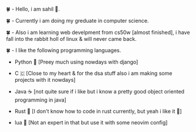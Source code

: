 🍀 - Hello, i am sahil 🙂.

🍀 - Currently i am doing my greduate in computer science.

🍀 - Also i am learning web develpment from cs50w [almost finished], i have fall into the rabbit holl of linux & will never came back.

🍀 - I like the following programming languages.

   + Python 🐍 [Preey much using nowdays with django]
   - C      🇨 [Close to my heart & for the dsa stuff also i am making some projects with it nowdays]
   * Java   ☕ [not quite sure if i like but i know a pretty good object oriented programming in java]
   + Rust   🦀 [I don't know how to code in rust currently, but yeah i like it 🫠]
   - lua    🩵 [Not an expert in that but use it with some neovim config]

